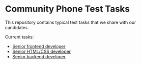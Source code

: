 # Community Phone Test Tasks

This repository contains typical test tasks that we share with our candidates.

Current tasks:

* [Senior frontend developer](frontend-senior.md)
* [Senior HTML/CSS developer](html-css-senior.md)
* [Senior backend developer](backend-senior.md)
